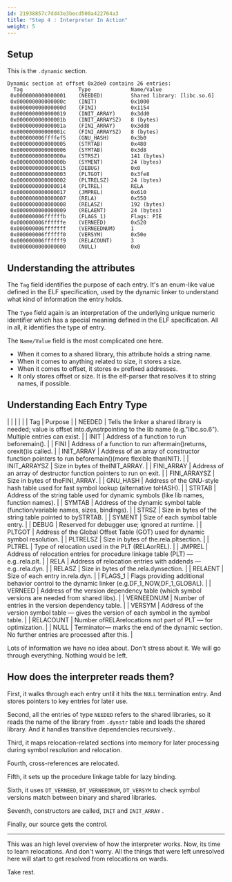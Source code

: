 ```yaml
---
id: 21938857c7dd43e3becd500a422764a3
title: "Step 4 : Interpreter In Action"
weight: 5
---
```


## Setup

This is the `.dynamic` section.

```
Dynamic section at offset 0x2de0 contains 26 entries:
  Tag                  Type             Name/Value
 0x0000000000000001    (NEEDED)         Shared library: [libc.so.6]
 0x000000000000000c    (INIT)           0x1000
 0x000000000000000d    (FINI)           0x1154
 0x0000000000000019    (INIT_ARRAY)     0x3dd0
 0x000000000000001b    (INIT_ARRAYSZ)   8 (bytes)
 0x000000000000001a    (FINI_ARRAY)     0x3dd8
 0x000000000000001c    (FINI_ARRAYSZ)   8 (bytes)
 0x000000006ffffef5    (GNU_HASH)       0x3b0
 0x0000000000000005    (STRTAB)         0x480
 0x0000000000000006    (SYMTAB)         0x3d8
 0x000000000000000a    (STRSZ)          141 (bytes)
 0x000000000000000b    (SYMENT)         24 (bytes)
 0x0000000000000015    (DEBUG)          0x0
 0x0000000000000003    (PLTGOT)         0x3fe8
 0x0000000000000002    (PLTRELSZ)       24 (bytes)
 0x0000000000000014    (PLTREL)         RELA
 0x0000000000000017    (JMPREL)         0x610
 0x0000000000000007    (RELA)           0x550
 0x0000000000000008    (RELASZ)         192 (bytes)
 0x0000000000000009    (RELAENT)        24 (bytes)
 0x000000006ffffffb    (FLAGS_1)        Flags: PIE
 0x000000006ffffffe    (VERNEED)        0x520
 0x000000006fffffff    (VERNEEDNUM)     1
 0x000000006ffffff0    (VERSYM)         0x50e
 0x000000006ffffff9    (RELACOUNT)      3
 0x0000000000000000    (NULL)           0x0
```

## Understanding the attributes

The `Tag` field identifies the purpose of each entry. It's an enum-like value defined in the ELF specification, used by the dynamic linker to understand what kind of information the entry holds.

The `Type` field again is an interpretation of the underlying unique numeric identifier which has a special meaning defined in the ELF specification. All in all, it identifies the type of entry.

The `Name/Value` field is the most complicated one here.

* When it comes to a shared library, this attribute holds a string name.
* When it comes to anything related to size, it stores a size.
* When it comes to offset, it stores `0x` prefixed addresses.
* It only stores offset or size. It is the elf-parser that resolves it to string names, if possible.

## Understanding Each Entry Type


|  |  |
|  |
| Tag | Purpose |
| NEEDED | Tells the linker a shared library is needed; value is offset into.dynstrpointing to the lib name (e.g."libc.so.6"). Multiple entries can exist. |
| INIT | Address of a function to run beforemain(). |
| FINI | Address of a function to run aftermain()returns, orexit()is called. |
| INIT_ARRAY | Address of an array of constructor function pointers to run beforemain()(more flexible thanINIT). |
| INIT_ARRAYSZ | Size in bytes of theINIT_ARRAY. |
| FINI_ARRAY | Address of an array of destructor function pointers to run on exit. |
| FINI_ARRAYSZ | Size in bytes of theFINI_ARRAY. |
| GNU_HASH | Address of the GNU-style hash table used for fast symbol lookup (alternative toHASH). |
| STRTAB | Address of the string table used for dynamic symbols (like lib names, function names). |
| SYMTAB | Address of the dynamic symbol table (function/variable names, sizes, bindings). |
| STRSZ | Size in bytes of the string table pointed to bySTRTAB. |
| SYMENT | Size of each symbol table entry. |
| DEBUG | Reserved for debugger use; ignored at runtime. |
| PLTGOT | Address of the Global Offset Table (GOT) used for dynamic symbol resolution. |
| PLTRELSZ | Size in bytes of the.rela.pltsection. |
| PLTREL | Type of relocation used in the PLT (RELAorREL). |
| JMPREL | Address of relocation entries for procedure linkage table (PLT) — e.g..rela.plt. |
| RELA | Address of relocation entries with addends — e.g..rela.dyn. |
| RELASZ | Size in bytes of the.rela.dynsection. |
| RELAENT | Size of each entry in.rela.dyn. |
| FLAGS_1 | Flags providing additional behavior control to the dynamic linker (e.g.DF_1_NOW,DF_1_GLOBAL). |
| VERNEED | Address of the version dependency table (which symbol versions are needed from shared libs). |
| VERNEEDNUM | Number of entries in the version dependency table. |
| VERSYM | Address of the version symbol table — gives the version of each symbol in the symbol table. |
| RELACOUNT | Number ofRELArelocations not part of PLT — for optimization. |
| NULL | Terminator— marks the end of the dynamic section. No further entries are processed after this. |


Lots of information we have no idea about. Don't stress about it. We will go through everything. Nothing would be left.

## How does the interpreter reads them?

First, it walks through each entry until it hits the `NULL` termination entry. And stores pointers to key entries for later use.

Second, all the entries of type `NEEDED` refers to the shared libraries, so it reads the name of the library from `.dynstr` table and loads the shared library. And it handles transitive dependencies recursively..

Third, it maps relocation-related sections into memory for later processing during symbol resolution and relocation.

Fourth, cross-references are relocated.

Fifth, it sets up the procedure linkage table for lazy binding.

Sixth, it uses `DT_VERNEED`, `DT_VERNEEDNUM`, `DT_VERSYM` to check symbol versions match between binary and shared libraries.

Seventh, constructors are called, `INIT` and `INIT_ARRAY` .

Finally, our source gets the control.

***

This was an high level overview of how the interpreter works. Now, its time to learn relocations. And don't worry. All the things that were left unresolved here will start to get resolved from relocations on wards.

Take rest.